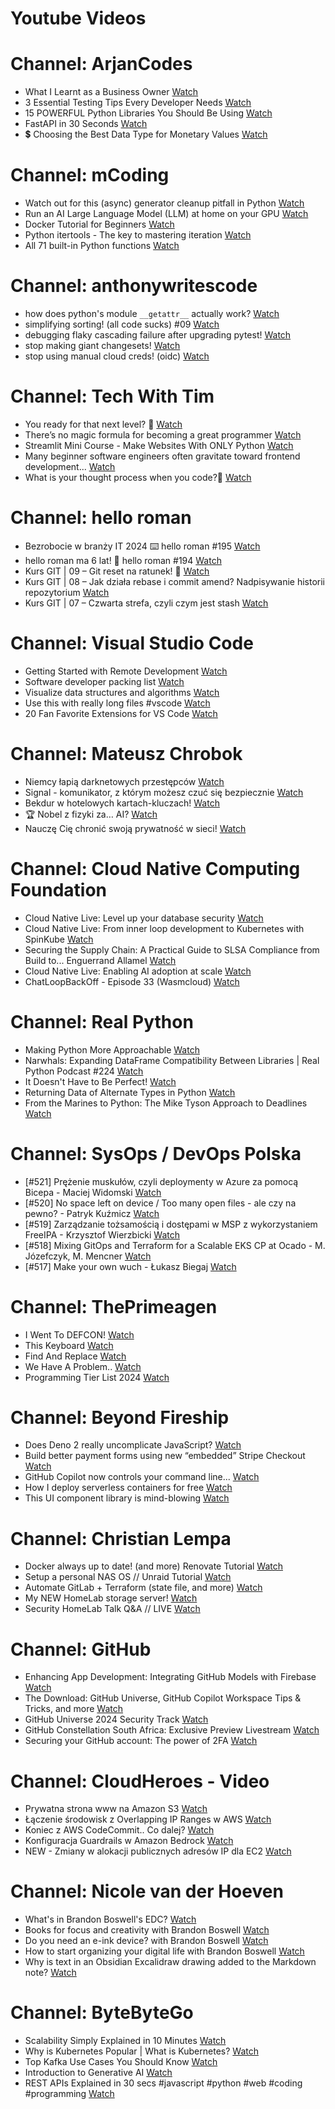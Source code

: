 
Youtube Videos
==============

# Channel: ArjanCodes
  
 - What I Learnt as a Business Owner  [Watch](https://youtu.be/awqWiYUJy9k)  
 - 3 Essential Testing Tips Every Developer Needs  [Watch](https://youtu.be/meeA-bFOcuk)  
 - 15 POWERFUL Python Libraries You Should Be Using  [Watch](https://youtu.be/OiLgG4CabPo)  
 - FastAPI in 30 Seconds  [Watch](https://youtu.be/lX_G0l9jU94)  
 - 💲 Choosing the Best Data Type for Monetary Values  [Watch](https://youtu.be/J_iTz2C1c-Y)
# Channel: mCoding
  
 - Watch out for this (async) generator cleanup pitfall in Python  [Watch](https://youtu.be/N56Jrqc7SBk)  
 - Run an AI Large Language Model (LLM) at home on your GPU  [Watch](https://youtu.be/RejIVgfER-4)  
 - Docker Tutorial for Beginners  [Watch](https://youtu.be/b0HMimUb4f0)  
 - Python itertools - The key to mastering iteration  [Watch](https://youtu.be/1p7xa_BHYDs)  
 - All 71 built-in Python functions  [Watch](https://youtu.be/7Qu_KXc7xSI)
# Channel: anthonywritescode
  
 - how does python's module `__getattr__` actually work?  [Watch](https://youtu.be/K1-wYUSQoF8)  
 - simplifying sorting! (all code sucks) #09  [Watch](https://youtu.be/VEG2kj87Uxw)  
 - debugging flaky cascading failure after upgrading pytest!  [Watch](https://youtu.be/zyZXdvJgGPM)  
 - stop making giant changesets!  [Watch](https://youtu.be/Gu6XrmfwivI)  
 - stop using manual cloud creds! (oidc)  [Watch](https://youtu.be/YCGb7RP960E)
# Channel: Tech With Tim
  
 - You ready for that next level? 🚀  [Watch](https://youtu.be/UzGbj4RU4u4)  
 - There’s no magic formula for becoming a great programmer  [Watch](https://youtu.be/Dh21u07uICM)  
 - Streamlit Mini Course - Make Websites With ONLY Python  [Watch](https://youtu.be/o8p7uQCGD0U)  
 - Many beginner software engineers often gravitate toward frontend development...  [Watch](https://youtu.be/xpcRb01S9fc)  
 - What is your thought process when you code?💭  [Watch](https://youtu.be/2KLi1H4w_MY)
# Channel: hello roman
  
 - Bezrobocie w branży IT 2024 ⌨️ hello roman #195  [Watch](https://youtu.be/3A0h9uNj0Z4)  
 - hello roman ma 6 lat!  🎉  hello roman #194  [Watch](https://youtu.be/2VcweF4sVRE)  
 - Kurs GIT | 09 – Git reset na ratunek! 🛟  [Watch](https://youtu.be/vri36csppEY)  
 - Kurs GIT | 08 – Jak działa rebase i commit amend? Nadpisywanie historii repozytorium  [Watch](https://youtu.be/4GKI4Gz97TE)  
 - Kurs GIT | 07 – Czwarta strefa, czyli czym jest stash  [Watch](https://youtu.be/T9n2tF60cY0)
# Channel: Visual Studio Code
  
 - Getting Started with Remote Development  [Watch](https://youtu.be/QA9jlp-o5vQ)  
 - Software developer packing list  [Watch](https://youtu.be/GU0w682MpaQ)  
 - Visualize data structures and algorithms  [Watch](https://youtu.be/uehCDW1fxUw)  
 - Use this with really long files #vscode  [Watch](https://youtu.be/dbGu7SiFL50)  
 - 20 Fan Favorite Extensions for VS Code  [Watch](https://youtu.be/mI5My0cBTv4)
# Channel: Mateusz Chrobok
  
 - Niemcy łapią darknetowych przestępców  [Watch](https://youtu.be/3IqEgmFTark)  
 - Signal - komunikator, z którym możesz czuć się bezpiecznie  [Watch](https://youtu.be/iwB_zC51KlY)  
 - Bekdur w hotelowych kartach-kluczach!  [Watch](https://youtu.be/-EA6F9BkSMQ)  
 - 🏆 Nobel z fizyki za… AI?  [Watch](https://youtu.be/Bf-v0cstZwg)  
 - Nauczę Cię chronić swoją prywatność w sieci!  [Watch](https://youtu.be/rMgll5bpPS0)
# Channel: Cloud Native Computing Foundation
  
 - Cloud Native Live: Level up your database security  [Watch](https://youtu.be/hoprkEsqLcg)  
 - Cloud Native Live: From inner loop development to Kubernetes with SpinKube  [Watch](https://youtu.be/ke5W8eFx1gM)  
 - Securing the Supply Chain: A Practical Guide to SLSA Compliance from Build to... Enguerrand Allamel  [Watch](https://youtu.be/733HXxEnm0I)  
 - Cloud Native Live: Enabling AI adoption at scale  [Watch](https://youtu.be/5K29CrqLjbI)  
 - ChatLoopBackOff - Episode 33 (Wasmcloud)  [Watch](https://youtu.be/J1Oem64gehU)
# Channel: Real Python
  
 - Making Python More Approachable  [Watch](https://youtu.be/jeJFUHBXLAk)  
 - Narwhals: Expanding DataFrame Compatibility Between Libraries | Real Python Podcast #224  [Watch](https://youtu.be/w5DFZbFYzCM)  
 - It Doesn't Have to Be Perfect!  [Watch](https://youtu.be/OzyFjMIWWM4)  
 - Returning Data of Alternate Types in Python  [Watch](https://youtu.be/6ZLLfvPKTao)  
 - From the Marines to Python: The Mike Tyson Approach to Deadlines  [Watch](https://youtu.be/Wn_clqsplMQ)
# Channel: SysOps / DevOps Polska
  
 - [#521] Prężenie muskułów, czyli deploymenty w Azure za pomocą Bicepa - Maciej Widomski  [Watch](https://youtu.be/7PKUj37mBlI)  
 - [#520] No space left on device / Too many open files - ale czy na pewno? - Patryk Kuźmicz  [Watch](https://youtu.be/mhoB8ZSUbbw)  
 - [#519] Zarządzanie tożsamością i dostępami w MSP z wykorzystaniem FreeIPA - Krzysztof Wierzbicki  [Watch](https://youtu.be/Gu0ziZbrlmY)  
 - [#518] Mixing GitOps and Terraform for a Scalable EKS CP at Ocado - M. Józefczyk, M. Mencner  [Watch](https://youtu.be/Bgkd07dxaBA)  
 - [#517] Make your own wuch - Łukasz Biegaj  [Watch](https://youtu.be/-czhK508ABc)
# Channel: ThePrimeagen
  
 - I Went To DEFCON!  [Watch](https://youtu.be/GwcFxTuMYmU)  
 - This Keyboard  [Watch](https://youtu.be/dhuX9t2j5Hc)  
 - Find And Replace  [Watch](https://youtu.be/v2a6Nv7RSd0)  
 - We Have A Problem..  [Watch](https://youtu.be/1-0r90bm6CE)  
 - Programming Tier List 2024  [Watch](https://youtu.be/c3yRbrYIUeo)
# Channel: Beyond Fireship
  
 - Does Deno 2 really uncomplicate JavaScript?  [Watch](https://youtu.be/8IHhvkaVqVE)  
 - Build better payment forms using new “embedded” Stripe Checkout  [Watch](https://youtu.be/7WFXl4-aCxs)  
 - GitHub Copilot now controls your command line...  [Watch](https://youtu.be/P8MfgV9us4o)  
 - How I deploy serverless containers for free  [Watch](https://youtu.be/cw34KMPSt4k)  
 - This UI component library is mind-blowing  [Watch](https://youtu.be/RPa3_AD1_Vs)
# Channel: Christian Lempa
  
 - Docker always up to date! (and more) Renovate Tutorial  [Watch](https://youtu.be/FoUE3HPorPY)  
 - Setup a personal NAS OS // Unraid Tutorial  [Watch](https://youtu.be/Y2VkyZiPaM8)  
 - Automate GitLab + Terraform (state file, and more)  [Watch](https://youtu.be/X-Amz-Hdy8Q)  
 - My NEW HomeLab storage server!  [Watch](https://youtu.be/HriJkdgNlKs)  
 - Security HomeLab Talk Q&A // LIVE  [Watch](https://youtu.be/Xufa5nrd4SA)
# Channel: GitHub
  
 - Enhancing App Development: Integrating GitHub Models with Firebase  [Watch](https://youtu.be/xPZBNtoXgnk)  
 - The Download: GitHub Universe, GitHub Copilot Workspace Tips & Tricks, and more  [Watch](https://youtu.be/AQW5eY5aX-s)  
 - GitHub Universe 2024 Security Track  [Watch](https://youtu.be/Ove_GSC49wo)  
 - GitHub Constellation South Africa: Exclusive Preview Livestream  [Watch](https://youtu.be/aquJ62w7PF0)  
 - Securing your GitHub account: The power of 2FA  [Watch](https://youtu.be/JsSlGxt-3vo)
# Channel: CloudHeroes - Video
  
 - Prywatna strona www na Amazon S3  [Watch](https://youtu.be/483QNc4XXBc)  
 - Łączenie środowisk z Overlapping IP Ranges w AWS  [Watch](https://youtu.be/71qb57dMMFs)  
 - Koniec z AWS CodeCommit.. Co dalej?  [Watch](https://youtu.be/fkggBFBDOVk)  
 - Konfiguracja Guardrails w Amazon Bedrock  [Watch](https://youtu.be/mVQrBKucLGM)  
 - NEW - Zmiany w alokacji publicznych adresów IP dla EC2  [Watch](https://youtu.be/ltZzJRP3Wxg)
# Channel: Nicole van der Hoeven
  
 - What's in Brandon Boswell's EDC?  [Watch](https://youtu.be/Noswl0jCA4k)  
 - Books for focus and creativity with Brandon Boswell  [Watch](https://youtu.be/Ugc4U8Rx7RM)  
 - Do you need an e-ink device? with Brandon Boswell  [Watch](https://youtu.be/uUKPV6mWMFM)  
 - How to start organizing your digital life with Brandon Boswell  [Watch](https://youtu.be/Ykhyw3T3ICU)  
 - Why is text in an Obsidian Excalidraw drawing added to the Markdown note?  [Watch](https://youtu.be/HG5IuDIWHgY)
# Channel: ByteByteGo
  
 - Scalability Simply Explained in 10 Minutes  [Watch](https://youtu.be/EWS_CIxttVw)  
 - Why is Kubernetes Popular | What is Kubernetes?  [Watch](https://youtu.be/lv0DdVLZuHc)  
 - Top Kafka Use Cases You Should Know  [Watch](https://youtu.be/Ajz6dBp_EB4)  
 - Introduction to Generative AI  [Watch](https://youtu.be/2p5OHDxR2l8)  
 - REST APIs Explained in 30 secs #javascript #python #web #coding #programming  [Watch](https://youtu.be/hQUjpbb75eY)